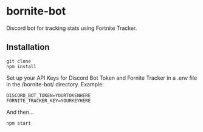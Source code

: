 # bornite-bot
Discord bot for tracking stats using Fortnite Tracker.

## Installation
```
git clone
npm install
```
Set up your API Keys for Discord Bot Token and Fornite Tracker in a .env file in the /bornite-bot/ directory.
Example:
```
DISCORD_BOT_TOKEN=YOURTOKENHERE
FORNITE_TRACKER_KEY=YOURKEYHERE
```
And then...
```
npm start
```
